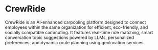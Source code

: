 # CrewRide
 CrewRide is an AI-enhanced carpooling platform designed to connect employees within the same organization for efficient, eco-friendly, and socially compatible commuting. It features real-time ride matching, smart conversation topic suggestions powered by LLMs, personalized preferences, and dynamic route planning using geolocation services.
